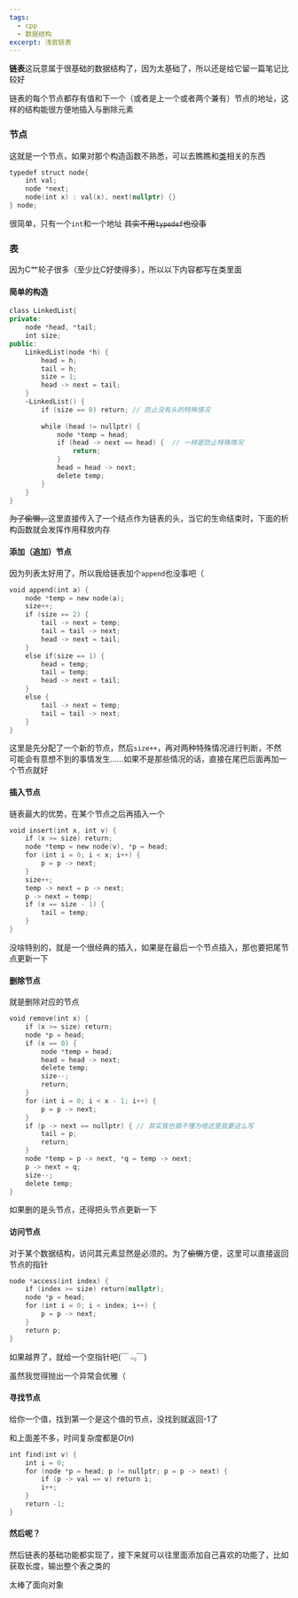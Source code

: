 ```yaml
---
tags:
  - cpp
  - 数据结构
excerpt: 浅尝链表
---
```

**链表**这玩意属于很基础的数据结构了，因为太基础了，所以还是给它留一篇笔记比较好

链表的每个节点都存有值和下一个（或者是上一个或者两个兼有）节点的地址，这样的结构能很方便地插入与删除元素

### 节点

这就是一个节点，如果对那个构造函数不熟悉，可以去瞧瞧和[类](../2025-03-04-类的各种神奇特性.md)相关的东西
```C++
typedef struct node{  
    int val;  
    node *next;  
    node(int x) : val(x), next(nullptr) {}  
} node;
```
很简单，只有一个`int`和一个地址 ~~其实不用`typedef`也没事~~

### 表

因为C艹轮子很多（至少比C好使得多），所以以下内容都写在类里面

#### 简单的构造

```C++
class LinkedList{  
private:  
    node *head, *tail;  
    int size;  
public:  
    LinkedList(node *h) {  
        head = h;  
        tail = h;  
        size = 1;  
        head -> next = tail;  
    }  
	~LinkedList() {  
		if (size == 0) return; // 防止没有头的特殊情况
	 
		while (head != nullptr) {  
			node *temp = head;  
			if (head -> next == head) {  // 一样是防止特殊情况
				return;  
			}  
			head = head -> next;  
			delete temp;  
		}  
	}
}
```

~~为了偷懒，~~这里直接传入了一个结点作为链表的头，当它的生命结束时，下面的析构函数就会发挥作用释放内存

#### 添加（追加）节点

因为列表太好用了，所以我给链表加个`append`也没事吧（

```C++
void append(int a) {  
    node *temp = new node(a);  
    size++;  
    if (size == 2) {  
        tail -> next = temp;  
        tail = tail -> next;  
        head -> next = tail;  
    }  
    else if(size == 1) {  
        head = temp;  
        tail = temp;  
        head -> next = tail;  
    }  
    else {  
        tail -> next = temp;  
        tail = tail -> next;  
    }  
}
```
这里是先分配了一个新的节点，然后`size++`，再对两种特殊情况进行判断，不然可能会有意想不到的事情发生……如果不是那些情况的话，直接在尾巴后面再加一个节点就好

#### 插入节点

链表最大的优势，在某个节点之后再插入一个

```C++
void insert(int x, int v) {  
    if (x >= size) return;  
    node *temp = new node(v), *p = head;  
    for (int i = 0; i < x; i++) {  
        p = p -> next;  
    }  
    size++;  
    temp -> next = p -> next;  
    p -> next = temp;  
    if (x == size - 1) {  
        tail = temp;  
    }  
}
```
没啥特别的，就是一个很经典的插入，如果是在最后一个节点插入，那也要把尾节点更新一下

####  删除节点

就是删除对应的节点

```C++
void remove(int x) {  
    if (x >= size) return;  
    node *p = head;  
    if (x == 0) {  
        node *temp = head;  
        head = head -> next;  
        delete temp;  
        size--;  
        return;  
    }  
    for (int i = 0; i < x - 1; i++) {  
        p = p -> next;  
    }  
    if (p -> next == nullptr) { // 其实我也搞不懂为啥这里我要这么写 
        tail = p;  
        return;  
    }  
    node *temp = p -> next, *q = temp -> next;  
    p -> next = q;  
    size--;  
    delete temp;  
}
```
如果删的是头节点，还得把头节点更新一下

#### 访问节点

对于某个数据结构，访问其元素显然是必须的。为了~~偷懒~~方便，这里可以直接返回节点的指针

```C++
node *access(int index) {  
    if (index >= size) return(nullptr);  
    node *p = head;  
    for (int i = 0; i < index; i++) {  
        p = p -> next;  
    }  
    return p;  
}
```

如果越界了，就给一个空指针吧(￣﹃￣)

虽然我觉得抛出一个异常会优雅（

#### 寻找节点

给你一个值，找到第一个是这个值的节点，没找到就返回-1了

和上面差不多，时间复杂度都是$O(n)$
```C++
int find(int v) {  
    int i = 0;  
    for (node *p = head; p != nullptr; p = p -> next) {  
        if (p -> val == v) return i;  
        i++;  
    }  
    return -1;  
}
```

#### 然后呢？

然后链表的基础功能都实现了，接下来就可以往里面添加自己喜欢的功能了，比如获取长度，输出整个表之类的

太棒了面向对象